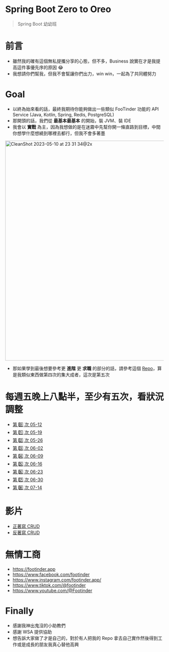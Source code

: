 # Spring Boot Zero to Oreo
> Spring Boot 幼幼班

# 前言
* 雖然我的確有這個無私提攜分享的心態，但不多，Business 說實在才是我提高這件事優先序的原因 😂
* 我想請你們幫我，但我不會幫讓你們出力，win win，一起為了共同體努力

# Goal
* 以終為始來看的話，最終我期待你能夠做出一些類似 FooTinder 功能的 API Service (Java, Kotlin, Spring, Redis, PostgreSQL)
* 那開頭的話，我們從 **最基本最基本** 的開始，裝 JVM、裝 IDE
* 我會以 **實戰** 為主，因為我想做的是在迷霧中先幫你開一條直路到目標，中間你想學什麼想繞到哪裡去都行，但我不會多著墨
<img width="698" alt="CleanShot 2023-05-10 at 23 31 34@2x" src="https://github.com/PureFuncInc/spring-boot-zero-to-oreo/assets/6296280/088a4c41-a828-4fb6-b6ff-4dd22c615159">

* 那如果學到最後想要參考更 **進階** 更 **求職** 的部分的話，請參考這個 [Repo](https://github.com/PureFuncInc/pure-backend-practice)，算是我類似東西做第四次的集大成者，這次是第五次

# 每週五晚上八點半，至少有五次，看狀況調整
* [第 0️⃣ 次 05-12](https://miro.com/app/board/uXjVMJXYaeQ=/?share_link_id=555873641409)
* [第 1️⃣ 次 05-19](https://miro.com/app/board/uXjVMHYVGLI=/?share_link_id=282914156887)
* [第 2️⃣ 次 05-26](https://miro.com/app/board/uXjVME04qk4=/?share_link_id=994248907426)
* [第 3️⃣ 次 06-02](https://miro.com/app/board/uXjVMCFKU_M=/?share_link_id=329069260376)
* [第 4️⃣ 次 06-09](https://miro.com/app/board/uXjVMASbq-U=/?share_link_id=702488258148)
* [第 5️⃣ 次 06-16](https://miro.com/app/board/uXjVM-ZC5rs=/?share_link_id=904543401455)
* [第 6️⃣ 次 06-23](https://miro.com/app/board/uXjVM8eYYGo=/?share_link_id=392086084391)
* [第 7️⃣ 次 06-30](https://miro.com/app/board/uXjVM6cm_Vk=/?share_link_id=206244480084)
* [第 8️⃣ 次 07-14](https://miro.com/app/board/uXjVM2f64L8=/?share_link_id=115791707579)

# 影片
* [正著寫 CRUD](https://youtu.be/m_goDvWJijk)
* [反著寫 CRUD](https://youtu.be/UVlvWuLNIbI)

# 無情工商
* https://footinder.app
* https://www.facebook.com/footinder
* https://www.instagram.com/footinder.app/
* https://www.tiktok.com/@footinder
* https://www.youtube.com/@Footinder

# Finally
* 感謝我神出鬼沒的小助教們
* 感謝 WSA 提供協助
* 想告訴大家做了才是自己的，對於有人把我的 Repo 拿去自己實作然後得到工作或是成長的朋友我真心替他高興
